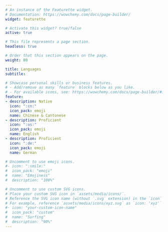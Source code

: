 ```yaml
---
# An instance of the Featurette widget.
# Documentation: https://wowchemy.com/docs/page-builder/
widget: featurette

# Activate this widget? true/false
active: true

# This file represents a page section.
headless: true

# Order that this section appears on the page.
weight: 80

title: Languages
subtitle:

# Showcase personal skills or business features.
# - Add/remove as many `feature` blocks below as you like.
# - For available icons, see: https://wowchemy.com/docs/page-builder/#icons
feature:
- description: Native
  icon: ":cn:"
  icon_pack: emoji
  name: Chinese & Cantonese
- description: Proficient
  icon: ":us:"
  icon_pack: emoji
  name: English
- description: Proficient
  icon: ":de:"
  icon_pack: emoji
  name: German

# Uncomment to use emoji icons.
#- icon: ":smile:"
#  icon_pack: "emoji"
#  name: "Emojiness"
#  description: "100%"  

# Uncomment to use custom SVG icons.
# Place your custom SVG icon in `assets/media/icons/`.
# Reference the SVG icon name (without `.svg` extension) in the `icon` field.
# For example, reference `assets/media/icons/xyz.svg` as `icon: 'xyz'`
#- icon: "your-custom-icon-name"
#  icon_pack: "custom"
#  name: "Surfing"
#  description: "90%"
---
```

